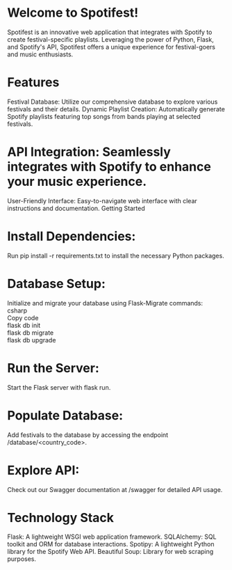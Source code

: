 
# Welcome to Spotifest!
Spotifest is an innovative web application that integrates with Spotify to create festival-specific playlists. Leveraging the power of Python, Flask, and Spotify's API, Spotifest offers a unique experience for festival-goers and music enthusiasts.

# Features
Festival Database: Utilize our comprehensive database to explore various festivals and their details.
Dynamic Playlist Creation: Automatically generate Spotify playlists featuring top songs from bands playing at selected festivals.

# API Integration: Seamlessly integrates with Spotify to enhance your music experience.
User-Friendly Interface: Easy-to-navigate web interface with clear instructions and documentation.
Getting Started

# Install Dependencies: 
Run pip install -r requirements.txt to install the necessary Python packages.

# Database Setup: 
Initialize and migrate your database using Flask-Migrate commands:  
csharp  
Copy code  
flask db init  
flask db migrate  
flask db upgrade  

# Run the Server: 
Start the Flask server with flask run.

# Populate Database: 
Add festivals to the database by accessing the endpoint /database/<country_code>.

# Explore API: 
Check out our Swagger documentation at /swagger for detailed API usage.

# Technology Stack
Flask: A lightweight WSGI web application framework.
SQLAlchemy: SQL toolkit and ORM for database interactions.
Spotipy: A lightweight Python library for the Spotify Web API.
Beautiful Soup: Library for web scraping purposes.
